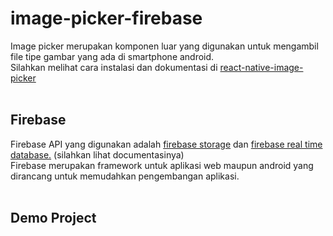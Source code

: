 # image-picker-firebase
Image picker merupakan komponen luar yang digunakan untuk mengambil file tipe gambar yang ada di smartphone android. <br />
Silahkan melihat cara instalasi dan dokumentasi di <a href="https://www.npmjs.com/package/react-native-image-picker">react-native-image-picker</a>
<br />
<br />
## Firebase
Firebase API yang digunakan adalah <a href="https://firebase.google.com/docs/storage/">firebase storage</a> dan <a href="https://firebase.google.com/docs/database/">firebase real time database.<a/> (silahkan lihat documentasinya)
<br />
Firebase merupakan framework untuk aplikasi web maupun android yang dirancang untuk memudahkan pengembangan aplikasi.
<br />
<br />
## Demo Project
